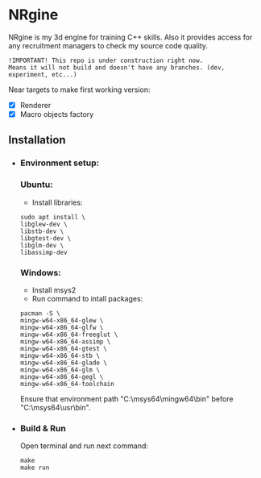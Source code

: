 # NRgine
NRgine is my 3d engine for training C++ skills. Also it provides access for any recruitment managers to check my source code quality.

    !IMPORTANT! This repo is under construction right now.
    Means it will not build and doesn't have any branches. (dev, experiment, etc...)
Near targets to make first working version:
- [X] Renderer
- [X] Macro objects factory 

## Installation
- ### Environment setup: 
    ### Ubuntu:
    - Install libraries:
    ```
    sudo apt install \
    libglew-dev \
    libstb-dev \
    libgtest-dev \
    libglm-dev \
    libassimp-dev
    ```
    ### Windows:
    - Install msys2
    - Run command to intall packages:
    ```
    pacman -S \
    mingw-w64-x86_64-glew \
    mingw-w64-x86_64-glfw \
    mingw-w64-x86_64-freeglut \
    mingw-w64-x86_64-assimp \
    mingw-w64-x86_64-gtest \
    mingw-w64-x86_64-stb \
    mingw-w64-x86_64-glade \
    mingw-w64-x86_64-glm \
    mingw-w64-x86_64-gegl \
    mingw-w64-x86_64-toolchain
    ```
    Ensure that environment path "C:\msys64\mingw64\bin\" before "C:\msys64\usr\bin\".

- ### Build & Run
    Open terminal and run next command:
    ```
    make
    make run
    ```